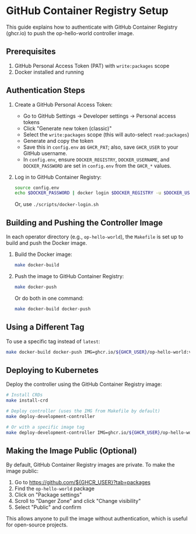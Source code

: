 # GitHub Container Registry Setup

This guide explains how to authenticate with GitHub Container Registry (ghcr.io) to push the op-hello-world controller image.

## Prerequisites

1. GitHub Personal Access Token (PAT) with `write:packages` scope
2. Docker installed and running

## Authentication Steps

1. Create a GitHub Personal Access Token:
   - Go to GitHub Settings → Developer settings → Personal access tokens
   - Click "Generate new token (classic)"
   - Select the `write:packages` scope (this will auto-select `read:packages`)
   - Generate and copy the token
   - Save this in `config.env` as `GHCR_PAT`; also, save `GHCR_USER` to your GitHub username.
   - In `config.env`, ensure `DOCKER_REGISTRY`, `DOCKER_USERNAME`, and `DOCKER_PASSWORD` are set in `config.env` from the `GHCR_*` values.

2. Log in to GitHub Container Registry:
   ```bash
   source config.env
   echo $DOCKER_PASSWORD | docker login $DOCKER_REGISTRY -u $DOCKER_USERNAME --password-stdin
   ```
   
   Or, use `./scripts/docker-login.sh`

## Building and Pushing the Controller Image

In each operator directory (e.g., `op-hello-world`), the `Makefile` is set up to build and push the Docker image.

1. Build the Docker image:
   ```bash
   make docker-build
   ```

2. Push the image to GitHub Container Registry:
   ```bash
   make docker-push
   ```

   Or do both in one command:
   ```bash
   make docker-build docker-push
   ```

## Using a Different Tag

To use a specific tag instead of `latest`:

```bash
make docker-build docker-push IMG=ghcr.io/${GHCR_USER}/op-hello-world:v1.0.0
```

## Deploying to Kubernetes

Deploy the controller using the GitHub Container Registry image:

```bash
# Install CRDs
make install-crd

# Deploy controller (uses the IMG from Makefile by default)
make deploy-development-controller

# Or with a specific image tag
make deploy-development-controller IMG=ghcr.io/${GHCR_USER}/op-hello-world:v1.0.0
```

## Making the Image Public (Optional)

By default, GitHub Container Registry images are private. To make the image public:

1. Go to https://github.com/${GHCR_USER}?tab=packages
2. Find the `op-hello-world` package
3. Click on "Package settings"
4. Scroll to "Danger Zone" and click "Change visibility"
5. Select "Public" and confirm

This allows anyone to pull the image without authentication, which is useful for open-source projects.